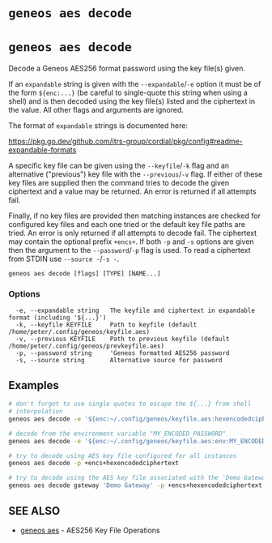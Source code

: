 # `geneos aes decode`

# `geneos aes decode`

Decode a Geneos AES256 format password using the key file(s) given.

If an `expandable` string is given with the `--expandable`/`-e` option it must be of the form `${enc:...}` (be careful to single-quote this string when using a shell) and is then decoded using the key file(s) listed and the ciphertext in the value. All other flags and arguments are ignored.

The format of `expandable` strings is documented here:

<https://pkg.go.dev/github.com/itrs-group/cordial/pkg/config#readme-expandable-formats>

A specific key file can be given using the `--keyfile`/`-k` flag and an alternative ("previous") key file with the `--previous`/`-v` flag. If either of these key files are supplied then the command tries to decode the given ciphertext and a value may be returned. An error is returned if all attempts fail.

Finally, if no key files are provided then matching instances are checked for configured key files and each one tried or the default key file paths are tried. An error is only returned if all attempts to decode fail. The ciphertext may contain the optional prefix `+encs+`. If both `-p` and `-s` options are given then the argument to the `--password`/`-p` flag is used. To read a ciphertext from STDIN use `--source -`/`-s -`.

```text
geneos aes decode [flags] [TYPE] [NAME...]
```

### Options

```text
  -e, --expandable string   The keyfile and ciphertext in expandable format (including '${...}')
  -k, --keyfile KEYFILE     Path to keyfile (default /home/peter/.config/geneos/keyfile.aes)
  -v, --previous KEYFILE    Path to previous keyfile (default /home/peter/.config/geneos/prevkeyfile.aes)
  -p, --password string     'Geneos formatted AES256 password
  -s, --source string       Alternative source for password
```

## Examples

```bash
# don't forget to use single quotes to escape the ${...} from shell
# interpolation
geneos aes decode -e '${enc:~/.config/geneos/keyfile.aes:hexencodedciphertext}'

# decode from the environment variable "MY_ENCODED_PASSWORD"
geneos aes decode -e '${enc:~/.config/geneos/keyfile.aes:env:MY_ENCODED_PASSWORD}'

# try to decode using AES key file configured for all instances
geneos aes decode -p +encs+hexencodedciphertext

# try to decode using the AES key file associated with the 'Demo Gateway' instance
geneos aes decode gateway 'Demo Gateway' -p +encs+hexencodedciphertext

```

## SEE ALSO

* [geneos aes](geneos_aes.md)	 - AES256 Key File Operations
